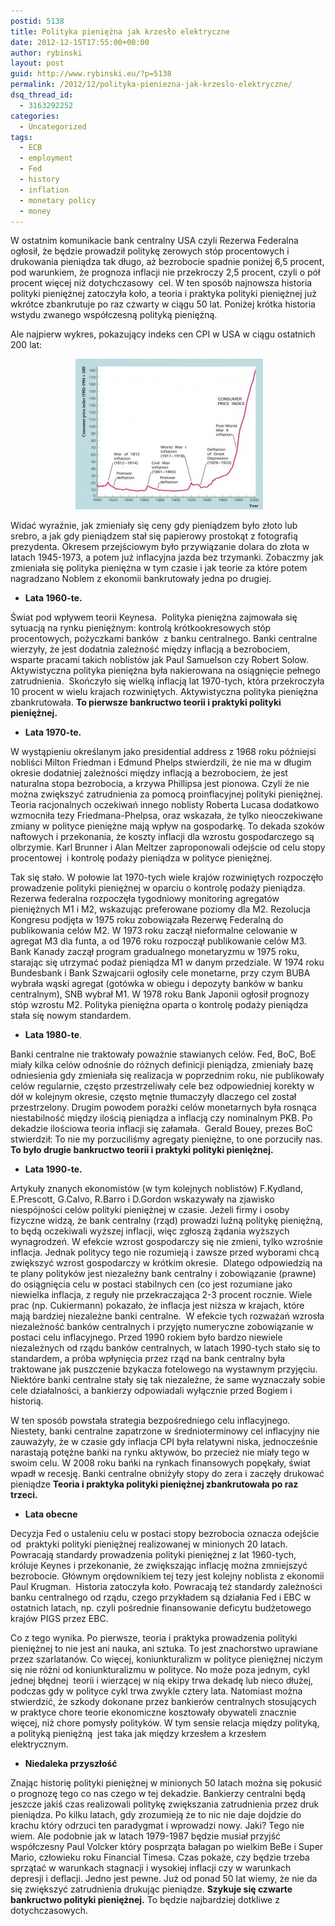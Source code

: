 ```yaml
---
postid: 5138
title: Polityka pieniężna jak krzesło elektryczne
date: 2012-12-15T17:55:00+00:00
author: rybinski
layout: post
guid: http://www.rybinski.eu/?p=5138
permalink: /2012/12/polityka-pieniezna-jak-krzeslo-elektryczne/
dsq_thread_id:
  - 3163292252
categories:
  - Uncategorized
tags:
  - ECB
  - employment
  - Fed
  - history
  - inflation
  - monetary policy
  - money
---
```

W ostatnim komunikacie bank centralny USA czyli Rezerwa Federalna ogłosił, że będzie prowadził politykę zerowych stóp procentowych i drukowania pieniądza tak długo, aż bezrobocie spadnie poniżej 6,5 procent, pod warunkiem, że prognoza inflacji nie przekroczy 2,5 procent, czyli o pół procent więcej niż dotychczasowy  cel. W ten sposób najnowsza historia polityki pieniężnej zatoczyła koło, a teoria i praktyka polityki pieniężnej już wkrótce zbankrutuje po raz czwarty w ciągu 50 lat. Poniżej krótka historia wstydu zwanego współczesną polityką pieniężną.

Ale najpierw wykres, pokazujący indeks cen CPI w USA w ciągu ostatnich 200 lat:

<p style="text-align: center;">
   <a href="/uploads/2012/12/CPI_USA_200_years.jpg"><img class="size-medium wp-image-5139 aligncenter" title="CPI_USA_200_years" src="/uploads/2012/12/CPI_USA_200_years-300x241.jpg" alt="" width="300" height="241" /></a>
</p>

<!--more-->

Widać wyraźnie, jak zmieniały się ceny gdy pieniądzem było złoto lub srebro, a jak gdy pieniądzem stał się papierowy prostokąt z fotografią prezydenta. Okresem przejściowym było przywiązanie dolara do złota w latach 1945-1973, a potem już inflacyjna jazda bez trzymanki. Zobaczmy jak zmieniała się polityka pieniężna w tym czasie i jak teorie za które potem nagradzano Noblem z ekonomii bankrutowały jedna po drugiej.

  * **Lata 1960-te.** 

Świat pod wpływem teorii Keynesa.  Polityka pieniężna zajmowała się sytuacją na rynku pieniężnym: kontrolą krótkookresowych stóp procentowych, pożyczkami banków  z banku centralnego. Banki centralne wierzyły, że jest dodatnia zależność między inflacją a bezrobociem, wsparte pracami takich noblistów jak Paul Samuelson czy Robert Solow.  Aktywistyczna polityka pieniężna była nakierowana na osiągnięcie pełnego zatrudnienia.  Skończyło się wielką inflacją lat 1970-tych, która przekroczyła 10 procent w wielu krajach rozwiniętych. Aktywistyczna polityka pieniężna zbankrutowała. **To pierwsze bankructwo teorii i praktyki polityki pieniężnej.**

  * **Lata 1970-te.** 

W wystąpieniu określanym jako presidential address z 1968 roku późniejsi nobliści Milton Friedman i Edmund Phelps stwierdzili, że nie ma w długim okresie dodatniej zależności między inflacją a bezrobociem, że jest naturalna stopa bezrobocia, a krzywa Phillipsa jest pionowa. Czyli że nie można zwiększyć zatrudnienia za pomocą proinflacyjnej polityki pieniężnej.  Teoria racjonalnych oczekiwań innego noblisty Roberta Lucasa dodatkowo wzmocniła tezy Friedmana-Phelpsa, oraz wskazała, że tylko nieoczekiwane zmiany w polityce pieniężne mają wpływ na gospodarkę. To dekada szoków naftowych i przekonania, że koszty inflacji dla wzrostu gospodarczego są olbrzymie. Karl Brunner i Alan Meltzer zaproponowali odejście od celu stopy procentowej  i kontrolę podaży pieniądza w polityce pieniężnej.

Tak się stało. W połowie lat 1970-tych wiele krajów rozwiniętych rozpoczęło prowadzenie polityki pieniężnej w oparciu o kontrolę podaży pieniądza. Rezerwa federalna rozpoczęła tygodniowy monitoring agregatów pieniężnych M1 i M2, wskazując preferowane poziomy dla M2. Rezolucja Kongresu podjęta w 1975 roku zobowiązała Rezerwę Federalną do publikowania celów M2. W 1973 roku zaczął nieformalne celowanie w agregat M3 dla funta, a od 1976 roku rozpoczął publikowanie celów M3. Bank Kanady zaczął program gradualnego monetaryzmu w 1975 roku, starając się utrzymać podaż pieniądza M1 w danym przedziale. W 1974 roku Bundesbank i Bank Szwajcarii ogłosiły cele monetarne, przy czym BUBA wybrała wąski agregat (gotówka w obiegu i depozyty banków w banku centralnym), SNB wybrał M1. W 1978 roku Bank Japonii ogłosił prognozy stóp wzrostu M2. Polityka pieniężna oparta o kontrolę podaży pieniądza stała się nowym standardem.

  * **Lata 1980-te**.

Banki centralne nie traktowały poważnie stawianych celów. Fed, BoC, BoE miały kilka celów odnośnie do różnych definicji pieniądza, zmieniały bazę odniesienia gdy zmieniała się realizacja w poprzednim roku, nie publikowały celów regularnie, często przestrzeliwały cele bez odpowiedniej korekty w dół w kolejnym okresie, często mętnie tłumaczyły dlaczego cel został przestrzelony. Drugim powodem porażki celów monetarnych była rosnąca niestabilność między ilością pieniądza a inflacją czy nominalnym PKB. Po dekadzie ilościowa teoria inflacji się załamała.  Gerald Bouey, prezes BoC stwierdził: To nie my porzuciliśmy agregaty pieniężne, to one porzuciły nas. **To było drugie bankructwo teorii i praktyki polityki pieniężnej.**

  * **Lata 1990-te.**

Artykuły znanych ekonomistów (w tym kolejnych noblistów) F.Kydland, E.Prescott, G.Calvo, R.Barro i D.Gordon wskazywały na zjawisko niespójności celów polityki pieniężnej w czasie. Jeżeli firmy i osoby fizyczne widzą, że bank centralny (rząd) prowadzi luźną politykę pieniężną, to będą oczekiwali wyższej inflacji, więc zgłoszą żądania wyższych wynagrodzeń. W efekcie wzrost gospodarczy się nie zmieni, tylko wzrośnie inflacja. Jednak politycy tego nie rozumieją i zawsze przed wyborami chcą zwiększyć wzrost gospodarczy w krótkim okresie.  Dlatego odpowiedzią na te plany polityków jest niezależny bank centralny i zobowiązanie (prawne) do osiągnięcia celu w postaci stabilnych cen (co jest rozumiane jako niewielka inflacja, z reguły nie przekraczająca 2-3 procent rocznie. Wiele prac (np. Cukiermann) pokazało, że inflacja jest niższa w krajach, które mają bardziej niezależne banki centralne.  W efekcie tych rozważań wzrosła niezależność banków centralnych i przyjęto numeryczne zobowiązanie w postaci celu inflacyjnego. Przed 1990 rokiem było bardzo niewiele niezależnych od rządu banków centralnych, w latach 1990-tych stało się to standardem, a próba wpłynięcia przez rząd na bank centralny była traktowane jak puszczenie bzykacza fotelowego na wystawnym przyjęciu. Niektóre banki centralne stały się tak niezależne, że same wyznaczały sobie cele działalności, a bankierzy odpowiadali wyłącznie przed Bogiem i historią.

W ten sposób powstała strategia bezpośredniego celu inflacyjnego. Niestety, banki centralne zapatrzone w średnioterminowy cel inflacyjny nie zauważyły, że w czasie gdy inflacja CPI była relatywni niska, jednocześnie narastają potężne bańki na rynku aktywów, bo przecież nie miały tego w swoim celu. W 2008 roku bańki na rynkach finansowych popękały, świat wpadł w recesję. Banki centralne obniżyły stopy do zera i zaczęły drukować pieniądze **Teoria i praktyka polityki pieniężnej zbankrutowała po raz trzeci.**

  * **Lata obecne**

Decyzja Fed o ustaleniu celu w postaci stopy bezrobocia oznacza odejście od  praktyki polityki pieniężnej realizowanej w minionych 20 latach. Powracają standardy prowadzenia polityki pieniężnej z lat 1960-tych, króluje Keynes i przekonanie, że zwiększając inflację można zmniejszyć bezrobocie. Głównym orędownikiem tej tezy jest kolejny noblista z ekonomii Paul Krugman.  Historia zatoczyła koło. Powracają też standardy zależności banku centralnego od rządu, czego przykładem są działania Fed i EBC w ostatnich latach, np. czyli pośrednie finansowanie deficytu budżetowego krajów PIGS przez EBC.

Co z tego wynika. Po pierwsze, teoria i praktyka prowadzenia polityki pieniężnej to nie jest ani nauka, ani sztuka. To jest znachorstwo uprawiane przez szarlatanów. Co więcej, koniunkturalizm w polityce pieniężnej niczym się nie różni od koniunkturalizmu w polityce. No może poza jednym, cykl jednej błędnej  teorii i wierzącej w nią ekipy trwa dekadę lub nieco dłużej, podczas gdy w polityce cykl trwa zwykle cztery lata. Natomiast można stwierdzić, że szkody dokonane przez bankierów centralnych stosujących w praktyce chore teorie ekonomiczne kosztowały obywateli znacznie więcej, niż chore pomysły polityków. W tym sensie relacja między polityką, a polityką pieniężną  jest taka jak między krzesłem a krzesłem elektrycznym.

  * **Niedaleka przyszłość**

Znając historię polityki pieniężnej w minionych 50 latach można się pokusić o prognozę tego co nas czego w tej dekadzie. Bankierzy centralni będą jeszcze jakiś czas realizowali politykę zwiększania zatrudnienia przez druk pieniądza. Po kilku latach, gdy zrozumieją że to nic nie daje dojdzie do krachu który odrzuci ten paradygmat i wprowadzi nowy. Jaki? Tego nie wiem. Ale podobnie jak w latach 1979-1987 będzie musiał przyjść współczesny Paul Volcker który posprząta bałagan po wielkim BeBe i Super Mario, człowieku roku Financial Timesa. Czas pokaże, czy będzie trzeba sprzątać w warunkach stagnacji i wysokiej inflacji czy w warunkach depresji i deflacji. Jedno jest pewne. Już od ponad 50 lat wiemy, że nie da się zwiększyć zatrudnienia drukując pieniądze. **Szykuje się czwarte bankructwo polityki pieniężnej.** To będzie najbardziej dotkliwe z dotychczasowych.

 
